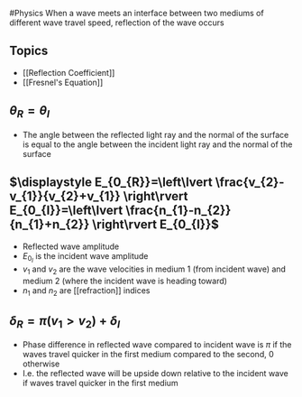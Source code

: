 #Physics 
When a wave meets an interface between two mediums of different wave travel speed, reflection of the wave occurs
## Topics
* [[Reflection Coefficient]]
* [[Fresnel's Equation]]
## $\theta_R=\theta_I$
* The angle between the reflected light ray and the normal of the surface is equal to the angle between the incident light ray and the normal of the surface
## $\displaystyle E_{0_{R}}=\left\lvert  \frac{v_{2}-v_{1}}{v_{2}+v_{1}} \right\rvert E_{0_{I}}=\left\lvert  \frac{n_{1}-n_{2}}{n_{1}+n_{2}} \right\rvert E_{0_{I}}$
* Reflected wave amplitude
* $\displaystyle E_{0_{I}}$ is the incident wave amplitude
* $\displaystyle v_{1}$ and $\displaystyle v_{2}$ are the wave velocities in medium 1 (from incident wave) and medium 2 (where the incident wave is heading toward)
* $\displaystyle n_{1}$ and $\displaystyle n_{2}$ are [[refraction]] indices
## $\displaystyle \delta_{R}=\pi(v_{1}>v_{2})+\delta_{I}$
* Phase difference in reflected wave compared to incident wave is $\displaystyle \pi$ if the waves travel quicker in the first medium compared to the second, 0 otherwise
* I.e. the reflected wave will be upside down relative to the incident wave if waves travel quicker in the first medium